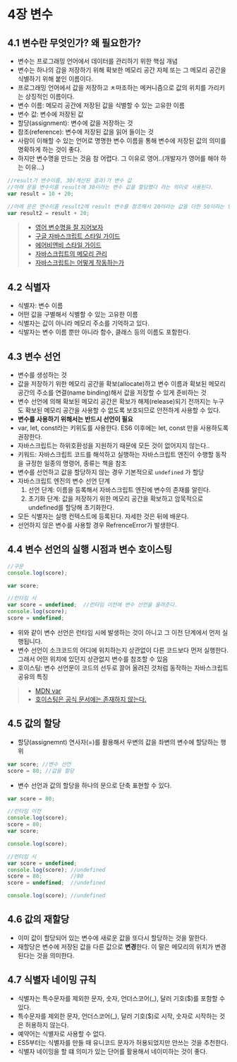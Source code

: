 # 4장 변수

## 4.1 변수란 무엇인가? 왜 필요한가?

* 변수는 프로그래밍 언어에서 데이터를 관리하기 위한 핵심 개념
* 변수는 하나의 갑을 저장하기 위해 확보한 메모리 공간 자체 또는 그 메모리 공간을 식별하기 위해 붙인 이름이다.
* 프로그래밍 언어에서 값을 저장하고 ㅊ마조하는 메커니즘으로 값의 위치를 가리키는 상징적인 이름이다.
* 변수 이름: 메모리 공간에 저장된 값을 식별할 수 있는 고유한 이름
* 변수 값: 변수에 저장된 값
* 할당(assignment): 변수에 값을 저장하는 것
* 참조(reference): 변수에 저장된 값을 읽어 들이는 것
* 사람이 이해할 수 있는 언어로 명명한 변수 이름을 통해 변수에 저장된 값의 의미를 명확하게 하는 것이 좋다.
* 하지만 변수명을 만드는 것음 참 어렵다. 그 이유로 영어..(개발자가 영어를 해야 하는 이유...)

```javascript
//result가 변수이름, 30(계산된 결과)가 변수 값 
//아래 문을 변수이름 result에 30이라는 변수 값을 할당했다 라는 의미로 사용된다.
var result = 10 + 20;

//아래 문은 면수이름 result2에 result 변수를 참조해서 20이라는 값을 더한 50이라는 변수 값을 할당했다.
var result2 = result + 20;
```

>* [영어 변수명을 잘 지어보자](https://www.youtube.com/watch?v=rbSnkiqPnJI)
>* [구글 자바스크립트 스타일 가이드](https://google.github.io/styleguide/jsguide.html)
>* [에어비앤비 스타일 가이드](https://github.com/airbnb/javascript)
>* [자바스크립트의 메모리 관리](https://developer.mozilla.org/ko/docs/Web/JavaScript/Memory_Management)
>* [자바스크립트는 어떻게 작동하는가](https://engineering.huiseoul.com/%EC%9E%90%EB%B0%94%EC%8A%A4%ED%81%AC%EB%A6%BD%ED%8A%B8%EB%8A%94-%EC%96%B4%EB%96%BB%EA%B2%8C-%EC%9E%91%EB%8F%99%ED%95%98%EB%8A%94%EA%B0%80-%EB%A9%94%EB%AA%A8%EB%A6%AC-%EA%B4%80%EB%A6%AC-4%EA%B0%80%EC%A7%80-%ED%9D%94%ED%95%9C-%EB%A9%94%EB%AA%A8%EB%A6%AC-%EB%88%84%EC%88%98-%EB%8C%80%EC%B2%98%EB%B2%95-5b0d217d788d)

## 4.2 식별자

* 식별자: 변수 이름
* 어떤 값을 구별해서 식별할 수 있는 고유한 이름
* 식별자는 값이 아니라 메모리 주소를 기억하고 있다.
* 식발자는 변수 이름 뿐만 아니라 함수, 클래스 등의 이름도 포함한다.

## 4.3 변수 선언

* 변수를 생성하는 것
* 값을 저장하기 위한 메모리 공간을 확보(allocate)하고 변수 이름과 확보된 메모리 공간의 주소를 연결(name binding)해서 값을 저장할 수 있게 준비하는 것
* 변수 선언에 의해 확보된 메모리 공간은 확보가 해제(release)되기 전까지는 누구도 확보된 메모리 공간을 사용할 수 없도록 보호되므로 안전하게 사용할 수 있다.
* **변수를 사용하기 위해서는 반드시 선언이 필요**
* var, let, const라는 키위도를 사용한다. ES6 이후에는 let, const 만을 사용하도록 권장한다.
* 자바스크립트는 하위호환성을 지원하기 때문에 모든 것이 없어지지 않는다..
* 키워드: 자바스크립트 코드를 해석하고 실행하는 자바스크립트 엔진이 수행할 동작을 규정한 일종의 명령어, 종류는 책을 참조
* 변수를 선언하고 값을 할당하지 않는 경우 기본적으로 `undefined` 가 할당
* 자바스크립트 엔진의 변수 선언 단계
   1. 선언 단계: 이름을 등록해서 자바스크립트 엔진에 변수의 존재를 알린다.
   2. 초기화 단계: 값을 저장하기 위한 메모리 공간을 확보하고 암묵적으로 undefined를 할당해 초기화한다.
* 모든 식별자는 실행 컨텍스트에 등록된다. 자세한 것은 뒤에 배운다.
* 선언하지 않은 변수를 사용할 경우 RefrenceError가 발생한다.

## 4.4 변수 선언의 실행 시점과 변수 호이스팅

```javascript
//구문
console.log(score);

var score;

//런타임 시
var score = undefined;  //런타임 이전에 변수 선언을 올려준다.
console.log(score);
score = undefined;
```
* 위와 같이 변수 선언은 런타임 시에 발생하는 것이 아니고 그 이전 단계에서 먼저 실행됩니다.
* 변수 선언이 소크코드의 어디에 위치하는지 상관없이  다른 코드보다 먼저 실행한다. 그래서 어떤 위치에 있던지 상관없지 변수를 참조할 수 있음
* 호이스팅: 변수 선언문이 코드의 선두로 끌어 올려진 것처럼 동작하는 자바스크립트 공유의 특징

>* [MDN var](https://developer.mozilla.org/ko/docs/Web/JavaScript/Reference/Statements/var)
>* [호이스팅은 공식 문서에는 존재하지 않는다.](https://medium.com/nmc-techblog/what-is-hoisting-in-javascript-bf73980d9dac)

## 4.5 값의 할당

* 할당(assignemnt) 연사자(=)를 활용해서 우변의 값을 좌변의 변수에 할당하는 행위

```javascript
var score; //변수 선언
score = 80; //값을 할당
```

* 변수 선언과 값의 할당을 하나의 문으로 단축 표현할 수 있다.

```javascript
var score = 80;
```

```javascript
//런타임 이전
console.log(score);
score = 80;
var score;

console.log(score);

//런타임 시
var score = undefined;
console.log(score); //undefined
score = 80;         //80
score = undefined;  //undefined

console.log(score); //undefined
```

## 4.6 값의 재할당

* 이미 값이 할당되어 있는 변수에 새로운 값을 또다시 할당하는 것을 말한다.
* 재할당은 변수에 저장된 값을 다른 값으로 **변경**한다. 이 말은 메모리의 위치가 변경된다는 것을 의미한다.

## 4.7 식별자 네이밍 규칙

* 식별자는 특수문자를 제외한 문자, 숫자, 언더스코어(_), 달러 기호($)를 포함할 수 있다.
* 특수문자를 제외한 문자, 언더스코어(_), 달러 기호($)로 시작, 숫자로 시작하는 것은 허용하지 않는다.
* 예약어는 식별자로 사용할 수 없다.
* ES5부터는 식별자를 만들 때 유니코드 문자가 허용되었지만 안쓰는 것을 추천한다.
* 식별자 네이밍을 할 떄 의미가 있는 단어를 활용해서 네이미하는 것이 좋다.






